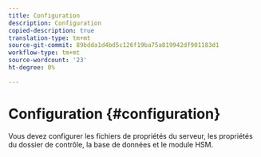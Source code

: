 ```yaml
---
title: Configuration
description: Configuration
copied-description: true
translation-type: tm+mt
source-git-commit: 89bdda1d4bd5c126f19ba75a819942df901183d1
workflow-type: tm+mt
source-wordcount: '23'
ht-degree: 0%

---
```



# Configuration {#configuration}

Vous devez configurer les fichiers de propriétés du serveur, les propriétés du dossier de contrôle, la base de données et le module HSM.
